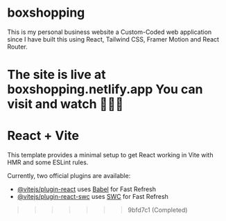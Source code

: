 # boxshopping
This is my personal business website a Custom-Coded web application since I have built this using React, Tailwind CSS, Framer Motion and React Router.

The site is live at boxshopping.netlify.app 
You can visit and watch 🧑🏻‍💻
=======
# React + Vite

This template provides a minimal setup to get React working in Vite with HMR and some ESLint rules.

Currently, two official plugins are available:

- [@vitejs/plugin-react](https://github.com/vitejs/vite-plugin-react/blob/main/packages/plugin-react/README.md) uses [Babel](https://babeljs.io/) for Fast Refresh
- [@vitejs/plugin-react-swc](https://github.com/vitejs/vite-plugin-react-swc) uses [SWC](https://swc.rs/) for Fast Refresh
>>>>>>> 9bfd7c1 (Completed)
